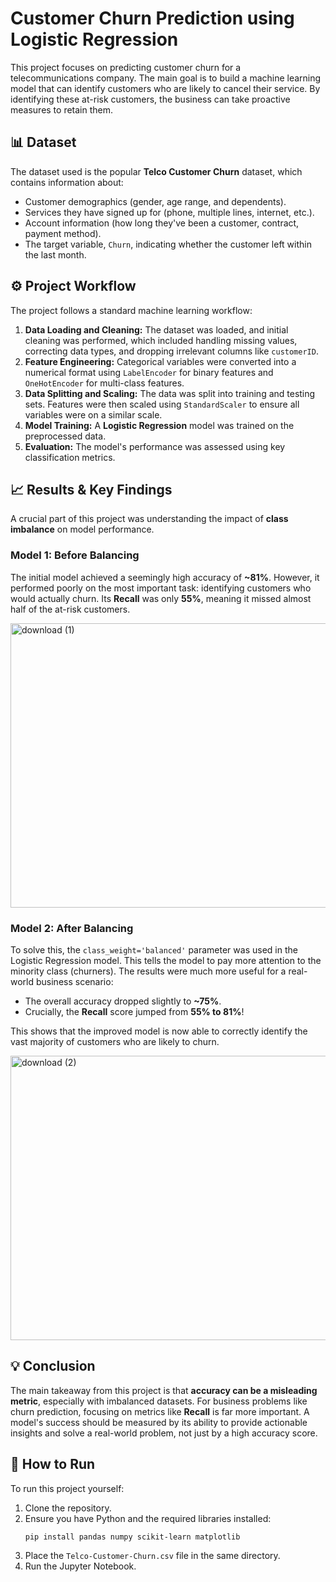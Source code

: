 # Customer Churn Prediction using Logistic Regression

This project focuses on predicting customer churn for a telecommunications company. The main goal is to build a machine learning model that can identify customers who are likely to cancel their service. By identifying these at-risk customers, the business can take proactive measures to retain them.

## 📊 Dataset

The dataset used is the popular **Telco Customer Churn** dataset, which contains information about:
* Customer demographics (gender, age range, and dependents).
* Services they have signed up for (phone, multiple lines, internet, etc.).
* Account information (how long they've been a customer, contract, payment method).
* The target variable, `Churn`, indicating whether the customer left within the last month.

## ⚙️ Project Workflow

The project follows a standard machine learning workflow:
1.  **Data Loading and Cleaning:** The dataset was loaded, and initial cleaning was performed, which included handling missing values, correcting data types, and dropping irrelevant columns like `customerID`.
2.  **Feature Engineering:** Categorical variables were converted into a numerical format using `LabelEncoder` for binary features and `OneHotEncoder` for multi-class features.
3.  **Data Splitting and Scaling:** The data was split into training and testing sets. Features were then scaled using `StandardScaler` to ensure all variables were on a similar scale.
4.  **Model Training:** A **Logistic Regression** model was trained on the preprocessed data.
5.  **Evaluation:** The model's performance was assessed using key classification metrics.

## 📈 Results & Key Findings

A crucial part of this project was understanding the impact of **class imbalance** on model performance.

### Model 1: Before Balancing

The initial model achieved a seemingly high accuracy of **~81%**. However, it performed poorly on the most important task: identifying customers who would actually churn. Its **Recall** was only **55%**, meaning it missed almost half of the at-risk customers.

<img width="563" height="455" alt="download (1)" src="https://github.com/user-attachments/assets/8f9fb814-96eb-474f-ba6e-e12dd52f7cda" />


### Model 2: After Balancing

To solve this, the `class_weight='balanced'` parameter was used in the Logistic Regression model. This tells the model to pay more attention to the minority class (churners). The results were much more useful for a real-world business scenario:

* The overall accuracy dropped slightly to **~75%**.
* Crucially, the **Recall** score jumped from **55% to 81%**!

This shows that the improved model is now able to correctly identify the vast majority of customers who are likely to churn.

<img width="563" height="455" alt="download (2)" src="https://github.com/user-attachments/assets/3ffe6ace-581b-4eec-af80-49ea5cc17e14" />


## 💡 Conclusion

The main takeaway from this project is that **accuracy can be a misleading metric**, especially with imbalanced datasets. For business problems like churn prediction, focusing on metrics like **Recall** is far more important. A model's success should be measured by its ability to provide actionable insights and solve a real-world problem, not just by a high accuracy score.

## 🚀 How to Run

To run this project yourself:
1.  Clone the repository.
2.  Ensure you have Python and the required libraries installed:
    ```bash
    pip install pandas numpy scikit-learn matplotlib
    ```
3.  Place the `Telco-Customer-Churn.csv` file in the same directory.
4.  Run the Jupyter Notebook.
